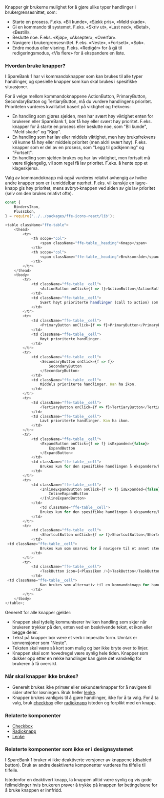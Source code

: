 Knapper gir brukerne mulighet for å gjøre ulike typer handlinger i brukergrensesnittet, som:

*   Starte en prosess. F.eks. «Bli kunde», «Sjekk pris», «Meld skade».
*   Gi en kommando til systemet. F.eks. «Skriv ut», «Last ned», «Betal», «Bestill».
*   Beslutte noe. F.eks. «Kjøp», «Aksepter», «Overfør».
*   Navigere i brukergrensesnittet. F.eks. «Neste», «Fortsett», «Søk».
*   Endre modus eller visning. F.eks. «Redigér» for å gå til redigeringsmodus, «Vis flere» for å ekspandere en liste.

### Hvordan bruke knapper?

I SpareBank 1 har vi kommandoknapper som kan brukes til alle typer handlinger, og spesielle knapper som kun skal brukes i spesifikke situasjoner.

For å velge mellom kommandoknappene ActionButton, PrimaryButton, SecondaryButton og TertiaryButton, må du vurdere handlingens prioritet. Prioriteten vurderes kvalitativt basert på viktighet og frekvens:

*   En handling som gjøres sjelden, men har svært høy viktighet enten for brukeren eller SpareBank 1, bør få høy eller svært høy prioritet. F.eks. knapper for å starte en prosess eller beslutte noe, som "Bli kunde", "Meld skade" og "Kjøp".
*   En handling som har lav eller middels viktighet, men høy bruksfrekvens vil kunne få høy eller middels prioritet (men aldri svært høy). F.eks. knapper som er del av en prosess, som "Legg til godkjenning" og "Fortsett".
*   En handling som sjelden brukes og har lav viktighet, men fortsatt må være tilgjengelig, vil som regel få lav prioritet. F.eks. å hente opp et klageskjema.

Valg av kommandoknapp må også vurderes relativt avhengig av hvilke andre knapper som er i umiddelbar nærhet. F.eks. vil kanskje en lagre-knapp gis høy prioritet, mens avbryt-knappen ved siden av gis lav prioritet (selv om den brukes relativt ofte). 

```js
const {
    BindersIkon,
    PlussIkon,
} = require('../../packages/ffe-icons-react/lib');

<table className="ffe-table">
    <thead>
        <tr>
            <th scope="col">
                <span className="ffe-table__heading">Knapp</span>
            </th>
            <th scope="col">
                <span className="ffe-table__heading">Bruksområde</span>
            </th>
        </tr>
    </thead>
    <tbody>
        <tr>
            <td className="ffe-table__cell">
                <ActionButton onClick={f => f}>ActionButton</ActionButton>
            </td>
            <td className="ffe-table__cell">
                Svært høyt prioriterte handlinger (call to action) som krever en knapp som skiller seg ut fra de andre knappene. Det skal som hovedregel kun være én ActionButton per side/view.
            </td>
        </tr>
        <tr>
            <td className="ffe-table__cell">
                <PrimaryButton onClick={f => f}>PrimaryButton</PrimaryButton>
            </td>
            <td className="ffe-table__cell">
                Høyt prioriterte handlinger.
            </td>
        </tr>
        <tr>
            <td className="ffe-table__cell">
                <SecondaryButton onClick={f => f}>
                    SecondaryButton
                </SecondaryButton>
            </td>
            <td className="ffe-table__cell">
                Middels prioriterte handlinger. Kan ha ikon.
            </td>
        </tr>
        <tr>
            <td className="ffe-table__cell">
                <TertiaryButton onClick={f => f}>TertiaryButton</TertiaryButton>
            </td>
            <td className="ffe-table__cell">
                Lavt prioriterte handlinger. Kan ha ikon.
            </td>
        </tr>
        <tr>
            <td className="ffe-table__cell">
                <ExpandButton onClick={f => f} isExpanded={false}>
                    ExpandButton
                </ExpandButton>
            </td>
            <td className="ffe-table__cell">
                Brukes kun for den spesifikke handlingen å ekspandere/kollapse en seksjon.
            </td>
        </tr>
        <tr>
            <td className="ffe-table__cell">
                <InlineExpandButton onClick={f => f} isExpanded={false}>
                    InlineExpandButton
                </InlineExpandButton>
            </td>
                <td className="ffe-table__cell">
                Brukes kun for den spesifikke handlingen å ekspandere/kollapse en seksjon fra en linje med tekst.
            </td>
        </tr>
        <tr>
            <td className="ffe-table__cell">
                <ShortcutButton onClick={f => f}>ShortcutButton</ShortcutButton>
            </td>
 <td className="ffe-table__cell">
                Brukes kun som snarvei for å navigere til et annet sted i løsningen. Alternativ til [Lenke](#linktext).
            </td>
        </tr>
        <tr>
            <td className="ffe-table__cell">
                <TaskButton icon={<PlussIkon />}>TaskButton</TaskButton>
            </td>
 <td className="ffe-table__cell">
                Kan brukes som alternativ til en kommandoknapp for handlingen å legge til noe.
            </td>
        </tr>
    </tbody>
</table>;
```


Generelt for alle knapper gjelder:

*   Knappen skal tydelig kommuniserer hvilken handling som skjer når brukeren trykker på den, enten ved en beskrivende tekst, et ikon eller begge deler.
*   Tekst på knapper bør være et verb i imperativ form. Unntak er konvensjoner som "Neste".
*   Teksten skal være så kort som mulig og bør ikke bryte over to linjer.
*   Knappen skal som hovedregel være synlig hele tiden. Knapper som dukker opp etter en rekke handlinger kan gjøre det vanskelig for brukeren å få oversikt.

### Når skal knapper ikke brukes?

*   Generelt brukes ikke primær eller sekundærknapper for å navigere til sider utenfor løsningen. Bruk heller [lenke](#linktext).
*   Knapper brukes vanligvis til å gjøre handlinger, ikke for å ta valg. For å ta valg, bruk [checkbox](#checkbox) eller [radioknapp](#radioknapper) isteden og forplikt med en knapp.

### Relaterte komponenter

*   [Checkbox](#checkbox)
*   [Radioknapp](#radioknapper)
*   [Lenke](#linktext)

### Relaterte komponenter som ikke er i designsystemet
I SpareBank 1 bruker vi ikke deaktiverte versjoner av knappene (disabled button). Bruk av andre deaktiverte komponenter vurderes fra tilfelle til tilfelle.

Istedenfor en deaktivert knapp, la knappen alltid være synlig og vis gode feilmeldinger hvis brukeren prøver å trykke på knappen før betingelsene for å bruke knappen er innfridd.
